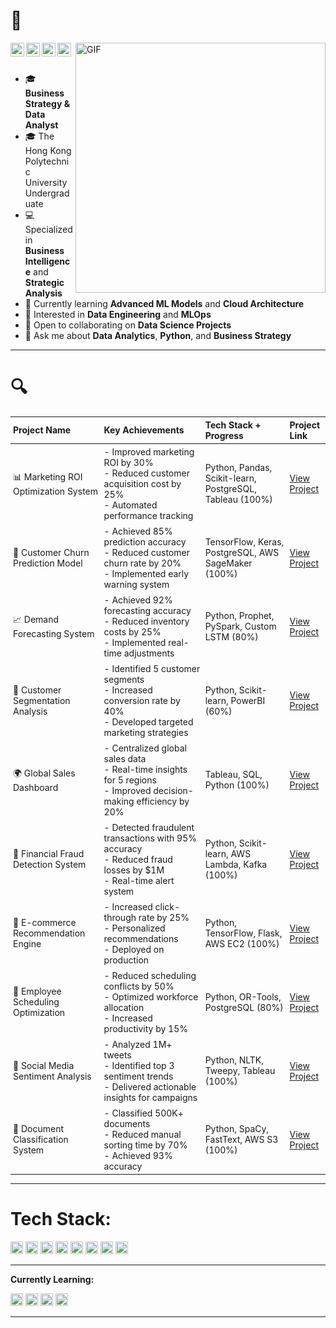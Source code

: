 # 👋

<p align="left">
<a href="https://linkedin.com/in/your-profile">
  <img align="left" alt="LinkedIn" width="22px" src="https://cdn.jsdelivr.net/npm/simple-icons@3.12.2/icons/linkedin.svg" />
</a>
<a href="https://github.com/your-github">
  <img align="left" alt="Github" width="22px" src="https://cdn.jsdelivr.net/npm/simple-icons@3.12.2/icons/github.svg" />
</a>
<a href="mailto:your.email@gmail.com">
  <img align="left" alt="Email" width="22px" src="https://cdn.jsdelivr.net/npm/simple-icons@3.12.2/icons/gmail.svg" />
</a>
<a href="https://tableau.com/your-profile">
  <img align="left" alt="Tableau" width="22px" src="https://cdn.jsdelivr.net/npm/simple-icons@3.12.2/icons/tableau.svg" />
</a>
</p>

<img align="right" alt="GIF" width="400px" src="https://media.giphy.com/media/SWoSkN6DxTszqIKEqv/giphy.gif" />


<br />
<br />

- 🎓 **Business Strategy & Data Analyst**
- 🎓 The Hong Kong Polytechnic University Undergraduate
- 💻 Specialized in **Business Intelligence** and **Strategic Analysis**
- 🌱 Currently learning **Advanced ML Models** and **Cloud Architecture**
- 🤔 Interested in **Data Engineering** and **MLOps**
- 💼 Open to collaborating on **Data Science Projects**
- 💬 Ask me about **Data Analytics**, **Python**, and **Business Strategy**


---

# 🔍

<table style="border-collapse: collapse; width: 100%; font-size: 14px;">
  <thead>
    <tr>
      <th style="text-align: left; padding: 4px;">Project Name</th>
      <th style="text-align: left; padding: 4px;">Key Achievements</th>
      <th style="text-align: left; padding: 4px;">Tech Stack + Progress</th>
      <th style="text-align: left; padding: 4px;">Project Link</th>
    </tr>
  </thead>
  <tbody>
    <tr>
      <td style="padding: 4px;">📊 Marketing ROI Optimization System</td>
      <td style="padding: 4px;">- Improved marketing ROI by 30%<br>- Reduced customer acquisition cost by 25%<br>- Automated performance tracking</td>
      <td style="padding: 4px;">Python, Pandas, Scikit-learn, PostgreSQL, Tableau (100%)</td>
      <td style="padding: 4px;"><a href="https://github.com/your-github/marketing-roi">View Project</a></td>
    </tr>
    <tr>
      <td style="padding: 4px;">🤖 Customer Churn Prediction Model</td>
      <td style="padding: 4px;">- Achieved 85% prediction accuracy<br>- Reduced customer churn rate by 20%<br>- Implemented early warning system</td>
      <td style="padding: 4px;">TensorFlow, Keras, PostgreSQL, AWS SageMaker (100%)</td>
      <td style="padding: 4px;"><a href="https://github.com/your-github/churn-prediction">View Project</a></td>
    </tr>
    <tr>
      <td style="padding: 4px;">📈 Demand Forecasting System</td>
      <td style="padding: 4px;">- Achieved 92% forecasting accuracy<br>- Reduced inventory costs by 25%<br>- Implemented real-time adjustments</td>
      <td style="padding: 4px;">Python, Prophet, PySpark, Custom LSTM (80%)</td>
      <td style="padding: 4px;"><a href="https://github.com/your-github/demand-forecast">View Project</a></td>
    </tr>
    <tr>
      <td style="padding: 4px;">👥 Customer Segmentation Analysis</td>
      <td style="padding: 4px;">- Identified 5 customer segments<br>- Increased conversion rate by 40%<br>- Developed targeted marketing strategies</td>
      <td style="padding: 4px;">Python, Scikit-learn, PowerBI (60%)</td>
      <td style="padding: 4px;"><a href="https://github.com/your-github/customer-segmentation">View Project</a></td>
    </tr>
    <tr>
      <td style="padding: 4px;">🌍 Global Sales Dashboard</td>
      <td style="padding: 4px;">- Centralized global sales data<br>- Real-time insights for 5 regions<br>- Improved decision-making efficiency by 20%</td>
      <td style="padding: 4px;">Tableau, SQL, Python (100%)</td>
      <td style="padding: 4px;"><a href="https://github.com/your-github/global-sales-dashboard">View Project</a></td>
    </tr>
    <tr>
      <td style="padding: 4px;">🏦 Financial Fraud Detection System</td>
      <td style="padding: 4px;">- Detected fraudulent transactions with 95% accuracy<br>- Reduced fraud losses by $1M<br>- Real-time alert system</td>
      <td style="padding: 4px;">Python, Scikit-learn, AWS Lambda, Kafka (100%)</td>
      <td style="padding: 4px;"><a href="https://github.com/your-github/financial-fraud-detection">View Project</a></td>
    </tr>
    <tr>
      <td style="padding: 4px;">🛒 E-commerce Recommendation Engine</td>
      <td style="padding: 4px;">- Increased click-through rate by 25%<br>- Personalized recommendations<br>- Deployed on production</td>
      <td style="padding: 4px;">Python, TensorFlow, Flask, AWS EC2 (100%)</td>
      <td style="padding: 4px;"><a href="https://github.com/your-github/ecommerce-recommendation">View Project</a></td>
    </tr>
    <tr>
      <td style="padding: 4px;">📅 Employee Scheduling Optimization</td>
      <td style="padding: 4px;">- Reduced scheduling conflicts by 50%<br>- Optimized workforce allocation<br>- Increased productivity by 15%</td>
      <td style="padding: 4px;">Python, OR-Tools, PostgreSQL (80%)</td>
      <td style="padding: 4px;"><a href="https://github.com/your-github/employee-scheduling">View Project</a></td>
    </tr>
    <tr>
      <td style="padding: 4px;">🚀 Social Media Sentiment Analysis</td>
      <td style="padding: 4px;">- Analyzed 1M+ tweets<br>- Identified top 3 sentiment trends<br>- Delivered actionable insights for campaigns</td>
      <td style="padding: 4px;">Python, NLTK, Tweepy, Tableau (100%)</td>
      <td style="padding: 4px;"><a href="https://github.com/your-github/social-media-sentiment">View Project</a></td>
    </tr>
    <tr>
      <td style="padding: 4px;">📂 Document Classification System</td>
      <td style="padding: 4px;">- Classified 500K+ documents<br>- Reduced manual sorting time by 70%<br>- Achieved 93% accuracy</td>
      <td style="padding: 4px;">Python, SpaCy, FastText, AWS S3 (100%)</td>
      <td style="padding: 4px;"><a href="https://github.com/your-github/document-classification">View Project</a></td>
    </tr>
  </tbody>
</table>





---

# **Tech Stack:**  

<code><img height="20" src="https://cdn.jsdelivr.net/npm/simple-icons@3.12.2/icons/python.svg"></code>
<code><img height="20" src="https://cdn.jsdelivr.net/npm/simple-icons@3.12.2/icons/r.svg"></code>
<code><img height="20" src="https://cdn.jsdelivr.net/npm/simple-icons@3.12.2/icons/mysql.svg"></code>
<code><img height="20" src="https://cdn.jsdelivr.net/npm/simple-icons@3.12.2/icons/postgresql.svg"></code>
<code><img height="20" src="https://cdn.jsdelivr.net/npm/simple-icons@3.12.2/icons/tableau.svg"></code>
<code><img height="20" src="https://cdn.jsdelivr.net/npm/simple-icons@3.12.2/icons/powerbi.svg"></code>
<code><img height="20" src="https://cdn.jsdelivr.net/npm/simple-icons@3.12.2/icons/jupyter.svg"></code>
<code><img height="20" src="https://cdn.jsdelivr.net/npm/simple-icons@3.12.2/icons/git.svg"></code>

---

**Currently Learning:**

<code><img height="20" src="https://cdn.jsdelivr.net/npm/simple-icons@3.12.2/icons/tensorflow.svg"></code>
<code><img height="20" src="https://cdn.jsdelivr.net/npm/simple-icons@3.12.2/icons/amazonaws.svg"></code>
<code><img height="20" src="https://cdn.jsdelivr.net/npm/simple-icons@3.12.2/icons/googlecloud.svg"></code>
<code><img height="20" src="https://cdn.jsdelivr.net/npm/simple-icons@3.12.2/icons/apachekafka.svg"></code>

---

